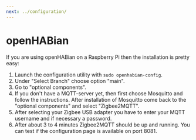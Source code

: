 ```yaml
---
next: ../configuration/
---
```


# openHABian

If you are using openHABian on a Raspberry Pi then the installation is pretty easy: 
1. Launch the configuration utility with `sudo openhabian-config`.
1. Under "Select Branch" choose option "main".
1. Go to "optional components".
1. If you don't have a MQTT-server yet, then first choose Mosquitto and follow the instructions. After installation of Mosquitto come back to the "optional components" and select "Zigbee2MQTT".
1. After selecting your Zigbee USB adapter you have to enter your MQTT username and if necessary a password.
1. After about 3 to 4 minutes Zigbee2MQTT should be up and running. You can test if the configuration page is available on port 8081.
